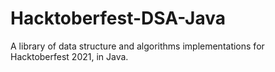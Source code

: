 # Hacktoberfest-DSA-Java
A library of data structure and algorithms implementations for Hacktoberfest 2021, in Java.
